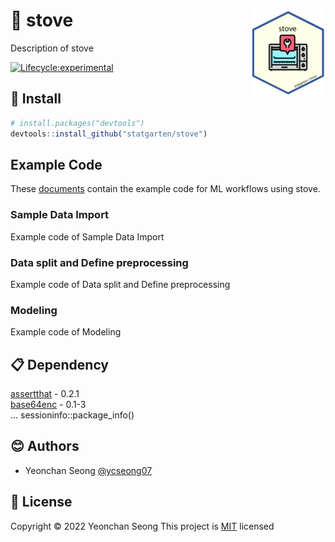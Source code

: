 # :yellow_heart: stove <img src = 'logo.png' width = 120 align = 'right'>

Description of stove

<!-- badges: start -->
[![Lifecycle:experimental](https://img.shields.io/badge/lifecycle-experimental-orange.svg)](https://lifecycle.r-lib.org/articles/stages.html#experimental)
<!-- badges: end -->

## :wrench: Install

``` r
# install.packages("devtools")
devtools::install_github("statgarten/stove")
```

## Example Code

These [documents](https://github.com/statgarten/stove/tree/main/quarto-doc) contain the example code for ML workflows using stove.

### Sample Data Import
Example code of Sample Data Import

### Data split and Define preprocessing
Example code of Data split and Define preprocessing

### Modeling
Example code of Modeling

## :clipboard: Dependency
[assertthat](https://cran.r-project.org/web/packages/assertthat/index.html) - 0.2.1  
[base64enc](https://cran.r-project.org/web/packages/base64enc/index.html) - 0.1-3  
... sessioninfo::package_info()

## :blush: Authors
* Yeonchan Seong [@ycseong07](http://github.com/ycseong07)

## :memo: License
Copyright :copyright: 2022 Yeonchan Seong
This project is [MIT](https://opensource.org/licenses/MIT) licensed
